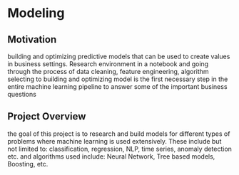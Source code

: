 # Modeling

## Motivation
building and optimizing predictive models that can be used to create values in business settings. Research environment in a notebook and going through the process of data cleaning, feature engineering, algorithm selecting to building and optimizing model is the first necessary step in the entire machine learning pipeline to answer some of the important business questions

## Project Overview
the goal of this project is to research and build models for different types of problems where machine learning is used extensively. These include but not limited to: classification, regression, NLP, time series, anomaly detection etc. and algorithms used include: Neural Network, Tree based models, Boosting, etc.

